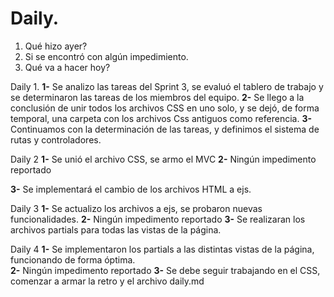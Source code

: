 # Daily.

1. Qué hizo ayer?
2. Si se encontró con algún impedimiento.
3. Qué va a hacer hoy?

Daily 1. 
**1-**
Se analizo las tareas del Sprint 3, se evaluó el tablero de trabajo y se determinaron las tareas de los miembros del equipo. 
**2-**
Se llego a la conclusión de unir todos los archivos CSS en uno solo, y se dejó, de forma temporal, una carpeta con los archivos Css antiguos como referencia. 
**3-**
Continuamos con la determinación de las tareas, y definimos el sistema de rutas y controladores. 


Daily 2
**1-**
Se unió el archivo CSS, se armo el  MVC
**2-**
Ningún impedimento reportado 

**3-**
Se implementará el cambio de los archivos HTML a ejs.  


Daily 3
**1-**
Se actualizo los archivos a ejs, se probaron nuevas funcionalidades. 
**2-**
Ningún impedimento reportado 
**3-**
Se realizaran los archivos partials para todas las vistas de la página. 



Daily 4
**1-**
Se implementaron los partials a las distintas vistas de la página, funcionando de forma óptima.  
**2-**
Ningún impedimento reportado 
**3-**
Se debe seguir trabajando en el CSS, comenzar a armar la retro y el archivo daily.md